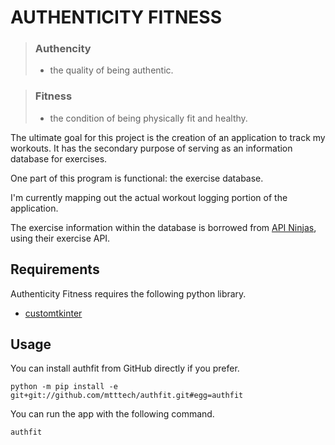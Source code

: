 # AUTHENTICITY FITNESS

> ### Authencity
> - the quality of being authentic.

> ### Fitness
> - the condition of being physically fit and healthy.

The ultimate goal for this project is the creation of an application to track my workouts. It has the secondary purpose of serving as an information database for exercises.

One part of this program is functional: the exercise database.

I'm currently mapping out the actual workout logging portion of the application.

The exercise information within the database is borrowed from [API Ninjas](https://www.api-ninjas.com), using their exercise API.


## Requirements

Authenticity Fitness requires the following python library.

* [customtkinter](https://github.com/TomSchimansky/CustomTkinter)


## Usage

You can install authfit from GitHub directly if you prefer.

```
python -m pip install -e git+git://github.com/mtttech/authfit.git#egg=authfit
```

You can run the app with the following command.

```
authfit
```
